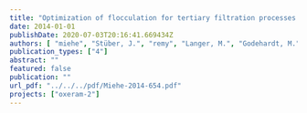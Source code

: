 ```yaml
---
title: "Optimization of flocculation for tertiary filtration processes and evaluation of sustainability of tertiary wastewater treatment"
date: 2014-01-01
publishDate: 2020-07-03T20:16:41.669434Z
authors: [ "miehe", "Stüber, J.", "remy", "Langer, M.", "Godehardt, M.", "Boulestreau, M." ]
publication_types: ["4"]
abstract: ""
featured: false
publication: ""
url_pdf: "../../../pdf/Miehe-2014-654.pdf"
projects: ["oxeram-2"]
---
```


